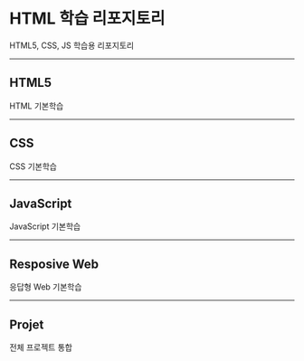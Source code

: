 # HTML 학습 리포지토리
HTML5, CSS, JS 학습용 리포지토리

-------------------------------------
## HTML5
HTML 기본학습

-------------------------------------
## CSS
CSS 기본학습

-------------------------------------
## JavaScript
JavaScript 기본학습

-------------------------------------
## Resposive Web
응답형 Web 기본학습

-------------------------------------
## Projet
전체 프로젝트 통합


